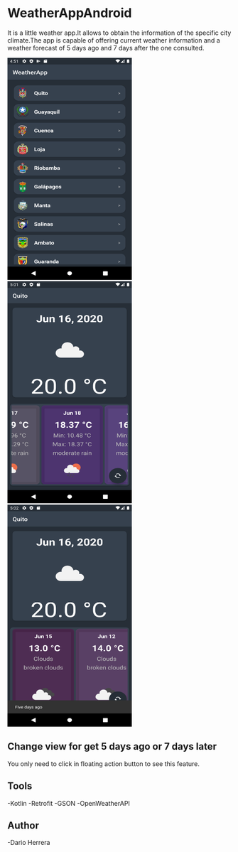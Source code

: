 # WeatherAppAndroid
It is a little weather app.It allows to obtain the information of the specific city climate.The app is capable of offering current weather information and a weather forecast of 5 days ago and 7 days after the one consulted.
<p float="left">
<img src="https://github.com/daros10/WeatherAppAndroid/blob/master/Screenshots/1.png" width="280" height="500">
<img src="https://github.com/daros10/WeatherAppAndroid/blob/master/Screenshots/2.png" width="280" height="500">
<img src="https://github.com/daros10/WeatherAppAndroid/blob/master/Screenshots/3.png" width="280" height="500">
</p>

## Change view for get 5 days ago or 7 days later
You only need to click in floating action button to see this feature.

## Tools
-Kotlin
-Retrofit
-GSON
-OpenWeatherAPI

## Author
-Dario Herrera
